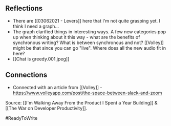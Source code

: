 ## Reflections
- There are [[03062021 - Levers]] here that I'm not quite grasping yet. I think I need a graph...
- The graph clarified things in interesting ways. A few new categories pop up when thinking about it this way - what are the benefits of synchronous writing? What is between synchronous and not? [[Volley]] might be that since you can go "live". Where does all the new audio fit in here?
- [[Chat is greedy.001.jpeg]]

## Connections
- Connected with an article from [[Volley]] - https://www.volleyapp.com/post/the-space-between-slack-and-zoom

Source: [[I'm Walking Away From the Product I Spent a Year Building]] & [[The War on Developer Productivity]].

#ReadyToWrite